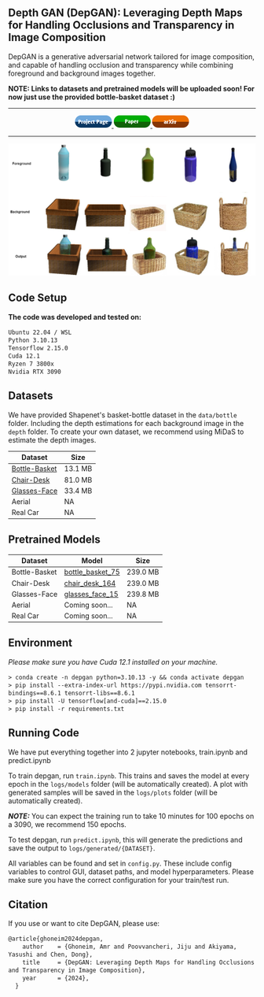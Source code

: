## Depth GAN (DepGAN): Leveraging Depth Maps for Handling Occlusions and Transparency in Image Composition

DepGAN is a generative adversarial network tailored for image composition, and capable of handling occlusion and transparency while combining foreground and background images together.

<strong>NOTE: Links to datasets and pretrained models will be uploaded soon! For now just use the provided bottle-basket dataset :)</strong>
____________________________________________________
<div align="center">
  <a href="https://amrtsg.github.io/DepGAN/">
    <img src="https://github.com/amrtsg/DepGAN/blob/master/misc/project.png" alt="AltText">
  </a>
  <a href="https://amrtsg.github.io/DepGAN/">
    <img src="https://github.com/amrtsg/DepGAN/blob/master/misc/paper.png" alt="AltText">
  </a>
  <a href="https://amrtsg.github.io/DepGAN/">
    <img src="https://github.com/amrtsg/DepGAN/blob/master/misc/arxiv.png" alt="AltText">
  </a>
</div>

_____________________________________________________

![alt text](https://github.com/amrtsg/DepGAN/blob/master/misc/results.jpg)
## Code Setup

**The code was developed and tested on:** <br>
```
Ubuntu 22.04 / WSL
Python 3.10.13
Tensorflow 2.15.0
Cuda 12.1
Ryzen 7 3800x
Nvidia RTX 3090
```

## Datasets

We have provided Shapenet's basket-bottle dataset in the ```data/bottle``` folder. Including the depth estimations for each background image in the ```depth``` folder.
To create your own dataset, we recommend using MiDaS to estimate the depth images.

Dataset | Size |
--- | --- |
[Bottle-Basket]() | 13.1 MB |
[Chair-Desk]() | 81.0 MB |
[Glasses-Face]() | 33.4 MB |
Aerial | NA |
Real Car | NA |

## Pretrained Models

Dataset | Model | Size |
--- | --- | --- |
Bottle-Basket | [bottle_basket_75]() | 239.0 MB |
Chair-Desk | [chair_desk_164]() | 239.0 MB |
Glasses-Face | [glasses_face_15]() | 239.8 MB |
Aerial | Coming soon... | NA |
Real Car | Coming soon... | NA |

## Environment

*Please make sure you have Cuda 12.1 installed on your machine.*
```
> conda create -n depgan python=3.10.13 -y && conda activate depgan
> pip install --extra-index-url https://pypi.nvidia.com tensorrt-bindings==8.6.1 tensorrt-libs==8.6.1
> pip install -U tensorflow[and-cuda]==2.15.0
> pip install -r requirements.txt
```
## Running Code

We have put everything together into 2 jupyter notebooks, train.ipynb and predict.ipynb

To train depgan, run ```train.ipynb```. This trains and saves the model at every epoch in the ```logs/models``` folder (will be automatically created). A plot with generated samples will be saved in the ```logs/plots``` folder (will be automatically created).

<strong>*NOTE:*</strong> You can expect the training run to take 10 minutes for 100 epochs on a 3090, we recommend 150 epochs.

To test depgan, run ```predict.ipynb```, this will generate the predictions and save the output to ```logs/generated/{DATASET}```.

All variables can be found and set in ```config.py```. These include config variables to control GUI, dataset paths, and model hyperparameters. Please make sure you have the correct configuration for your train/test run.

## Citation

If you use or want to cite DepGAN, please use:
```
@article{ghoneim2024depgan,
    author    = {Ghoneim, Amr and Poovvancheri, Jiju and Akiyama, Yasushi and Chen, Dong},
    title     = {DepGAN: Leveraging Depth Maps for Handling Occlusions and Transparency in Image Composition},
    year      = {2024},
  }
```

